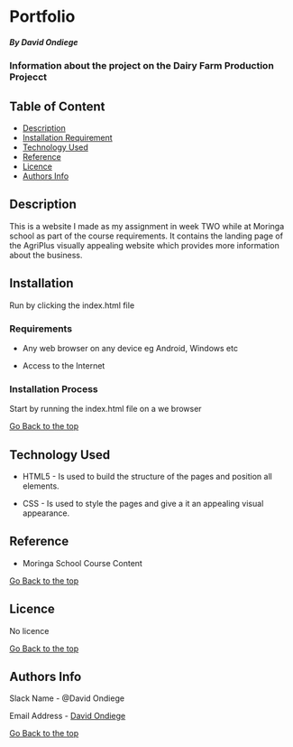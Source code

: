 # Portfolio

##### By David Ondiege
### Information about the project on the Dairy Farm Production Projecct

## Table of Content

+ [Description](#description)
+ [Installation Requirement](#Installation)
+ [Technology Used](#technology-used)
+ [Reference](#reference)
+ [Licence](#licence)
+ [Authors Info](#author-Info)

## Description
<p>This is  a website I made as my assignment in week TWO while at Moringa school as part of the course requirements. It contains the landing page of the AgriPlus visually appealing website which provides more information about the business.</p>

## Installation

<p>Run by clicking the index.html file</p>

### Requirements

* Any web browser on any device eg Android, Windows etc

* Access to the Internet

### Installation Process
<p>Start by running the index.html file on a we browser</p>

[Go Back to the top](#portfolio)
## Technology Used
* HTML5 - Is used to build the structure of the pages and position all elements.

* CSS - Is used to style the pages and give a it an appealing visual appearance.

## Reference
* Moringa School Course Content

[Go Back to the top](#portfolio)

## Licence

No licence

[Go Back to the top](#portfolio)

## Authors Info

Slack Name - @David Ondiege

Email Address - [David Ondiege](david.ondiege@student.moringaschool.com)

[Go Back to the top](#portfolio)
